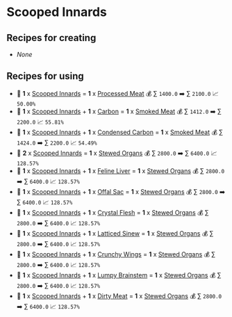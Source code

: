 # Scooped Innards

## Recipes for creating

* _None_


## Recipes for using

* 🍳 **1** x [Scooped Innards](<Scooped Innards.md>) = **1** x [Processed Meat](<Processed Meat.md>) 💰 ∑ `1400.0` ➡️ ∑ `2100.0` 📈 `50.00%`
* 🍳 **1** x [Scooped Innards](<Scooped Innards.md>) + **1** x [Carbon](<Carbon.md>) = **1** x [Smoked Meat](<Smoked Meat.md>) 💰 ∑ `1412.0` ➡️ ∑ `2200.0` 📈 `55.81%`
* 🍳 **1** x [Scooped Innards](<Scooped Innards.md>) + **1** x [Condensed Carbon](<Condensed Carbon.md>) = **1** x [Smoked Meat](<Smoked Meat.md>) 💰 ∑ `1424.0` ➡️ ∑ `2200.0` 📈 `54.49%`
* 🍳 **2** x [Scooped Innards](<Scooped Innards.md>) = **1** x [Stewed Organs](<Stewed Organs.md>) 💰 ∑ `2800.0` ➡️ ∑ `6400.0` 📈 `128.57%`
* 🍳 **1** x [Scooped Innards](<Scooped Innards.md>) + **1** x [Feline Liver](<Feline Liver.md>) = **1** x [Stewed Organs](<Stewed Organs.md>) 💰 ∑ `2800.0` ➡️ ∑ `6400.0` 📈 `128.57%`
* 🍳 **1** x [Scooped Innards](<Scooped Innards.md>) + **1** x [Offal Sac](<Offal Sac.md>) = **1** x [Stewed Organs](<Stewed Organs.md>) 💰 ∑ `2800.0` ➡️ ∑ `6400.0` 📈 `128.57%`
* 🍳 **1** x [Scooped Innards](<Scooped Innards.md>) + **1** x [Crystal Flesh](<Crystal Flesh.md>) = **1** x [Stewed Organs](<Stewed Organs.md>) 💰 ∑ `2800.0` ➡️ ∑ `6400.0` 📈 `128.57%`
* 🍳 **1** x [Scooped Innards](<Scooped Innards.md>) + **1** x [Latticed Sinew](<Latticed Sinew.md>) = **1** x [Stewed Organs](<Stewed Organs.md>) 💰 ∑ `2800.0` ➡️ ∑ `6400.0` 📈 `128.57%`
* 🍳 **1** x [Scooped Innards](<Scooped Innards.md>) + **1** x [Crunchy Wings](<Crunchy Wings.md>) = **1** x [Stewed Organs](<Stewed Organs.md>) 💰 ∑ `2800.0` ➡️ ∑ `6400.0` 📈 `128.57%`
* 🍳 **1** x [Scooped Innards](<Scooped Innards.md>) + **1** x [Lumpy Brainstem](<Lumpy Brainstem.md>) = **1** x [Stewed Organs](<Stewed Organs.md>) 💰 ∑ `2800.0` ➡️ ∑ `6400.0` 📈 `128.57%`
* 🍳 **1** x [Scooped Innards](<Scooped Innards.md>) + **1** x [Dirty Meat](<Dirty Meat.md>) = **1** x [Stewed Organs](<Stewed Organs.md>) 💰 ∑ `2800.0` ➡️ ∑ `6400.0` 📈 `128.57%`

